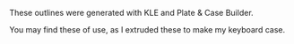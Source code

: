 These outlines were generated with KLE and Plate & Case Builder.

You may find these of use, as I extruded these to make my keyboard case.